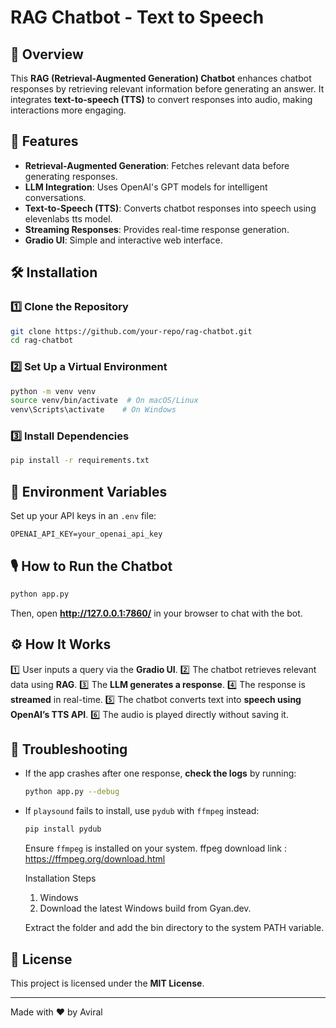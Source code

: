 # RAG Chatbot - Text to Speech

## 📌 Overview
This **RAG (Retrieval-Augmented Generation) Chatbot** enhances chatbot responses by retrieving relevant information before generating an answer. It integrates **text-to-speech (TTS)** to convert responses into audio, making interactions more engaging.

## 🚀 Features
- **Retrieval-Augmented Generation**: Fetches relevant data before generating responses.
- **LLM Integration**: Uses OpenAI's GPT models for intelligent conversations.
- **Text-to-Speech (TTS)**: Converts chatbot responses into speech using elevenlabs tts model.
- **Streaming Responses**: Provides real-time response generation.
- **Gradio UI**: Simple and interactive web interface.

## 🛠️ Installation
### 1️⃣ Clone the Repository
```bash
git clone https://github.com/your-repo/rag-chatbot.git
cd rag-chatbot
```
### 2️⃣ Set Up a Virtual Environment
```bash
python -m venv venv
source venv/bin/activate  # On macOS/Linux
venv\Scripts\activate    # On Windows
```
### 3️⃣ Install Dependencies
```bash
pip install -r requirements.txt
```

## 🔑 Environment Variables
Set up your API keys in an `.env` file:
```
OPENAI_API_KEY=your_openai_api_key
```

## 🎙️ How to Run the Chatbot
```bash
python app.py
```
Then, open **http://127.0.0.1:7860/** in your browser to chat with the bot.

## ⚙️ How It Works
1️⃣ User inputs a query via the **Gradio UI**.
2️⃣ The chatbot retrieves relevant data using **RAG**.
3️⃣ The **LLM generates a response**.
4️⃣ The response is **streamed** in real-time.
5️⃣ The chatbot converts text into **speech using OpenAI’s TTS API**.
6️⃣ The audio is played directly without saving it.

## 🔧 Troubleshooting
- If the app crashes after one response, **check the logs** by running:
  ```bash
  python app.py --debug
  ```
- If `playsound` fails to install, use `pydub` with `ffmpeg` instead:
  ```bash
  pip install pydub
  ```
  Ensure `ffmpeg` is installed on your system.
  ffpeg download link : https://ffmpeg.org/download.html

  Installation Steps
   1. Windows
   2.  Download the latest Windows build from Gyan.dev.

    Extract the folder and add the bin directory to the system PATH variable.

## 📜 License
This project is licensed under the **MIT License**.

---
Made with ❤️ by Aviral

